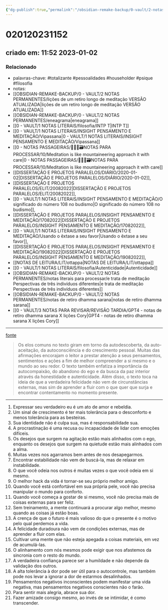```yaml
---
{"dg-publish":true,"permalink":"/obsidian-remake-backup/0-vault/2-notas-permanentes/licoes-de-um-retiro-longo-de-meditacao/","tags":["permanente","totalizante","pessoalidades","householder","psique","filosofia"],"dgHomeLink":true,"dgShowLocalGraph":true,"dgShowFileTree":true,"dgEnableSearch":true,"noteIcon":""}
---
```


# 020120231152
## criado em: 11:52 2023-01-02

### Relacionado
- palavras-chave: #totalizante #pessoalidades #householder #psique #filosofia 
- notas: 
- [[OBSIDIAN-REMAKE-BACKUP/0 - VAULT/2 NOTAS PERMANENTES/lições de um retiro longo de meditação VERSÃO ATUALIZADA\|lições de um retiro longo de meditação VERSÃO ATUALIZADA]]
- [[OBSIDIAN-REMAKE-BACKUP/0 - VAULT/2 NOTAS PERMANENTES/eneagrama\|eneagrama]]
- [[0 - VAULT/1 NOTAS LITERAIS/filosofia/INTP T\|INTP T]]
- [[0 - VAULT/1 NOTAS LITERAIS/INSIGHT PENSAMENTO E MEDITAÇÃO/Vipassana\|0 - VAULT/1 NOTAS LITERAIS/INSIGHT PENSAMENTO E MEDITAÇÃO/Vipassana]]
- [[0 - NOTAS PASSAGEIRAS/👨🏻‍💻🗃️NOTAS PARA PROCESSAR/10/Meditation is like mountaineering approach it with care\|0 - NOTAS PASSAGEIRAS/👨🏻‍💻🗃️NOTAS PARA PROCESSAR/10/Meditation is like mountaineering approach it with care]]
- [[DISSERTAÇÃO E PROJETOS PARALELOS/DIÁRIO/2020-01-02\|DISSERTAÇÃO E PROJETOS PARALELOS/DIÁRIO/2020-01-02]], 
- [[DISSERTAÇÃO E PROJETOS PARALELOS/ELIT/20082022\|DISSERTAÇÃO E PROJETOS PARALELOS/ELIT/20082022]], 
- [[0 - VAULT/1 NOTAS LITERAIS/INSIGHT PENSAMENTO E MEDITAÇÃO/O significado do número 108 no budismo\|O significado do número 108 no budismo]], 
- [[DISSERTAÇÃO E PROJETOS PARALELOS/INSIGHT PENSAMENTO E MEDITAÇÃO/17082022\|DISSERTAÇÃO E PROJETOS PARALELOS/INSIGHT PENSAMENTO E MEDITAÇÃO/17082022]], 
- [[0 - VAULT/1 NOTAS LITERAIS/INSIGHT PENSAMENTO E MEDITAÇÃO/Usando o êxtase a seu favor\|Usando o êxtase a seu favor]], 
- [[DISSERTAÇÃO E PROJETOS PARALELOS/INSIGHT PENSAMENTO E MEDITAÇÃO/19082022\|DISSERTAÇÃO E PROJETOS PARALELOS/INSIGHT PENSAMENTO E MEDITAÇÃO/19082022]], 
- [[NOTAS DE LEITURA/LIT/ottappa\|NOTAS DE LEITURA/LIT/ottappa]]
- [[0 - VAULT/1 NOTAS LITERAIS/filosofia/Autenticidade\|Autenticidade]]
- [[OBSIDIAN-REMAKE-BACKUP/0 - VAULT/2 NOTAS PERMANENTES/notas literais para processar/e trata de meditação Perspectivas de três indivíduos diferentes\|e trata de meditação Perspectivas de três indivíduos diferentes]]
- [[OBSIDIAN-REMAKE-BACKUP/0 - VAULT/2 NOTAS PERMANENTES/notas de retiro dhamma sarana\|notas de retiro dhamma sarana]]
- [[0 - VAULT/3 NOTAS PARA REVISAR/REVISÃO TARDIA/GPT4 - notas de retiro dhamma sarana X lições Cory\|GPT4 - notas de retiro dhamma sarana X lições Cory]]
---
[fonte](https://threadreaderapp.com/thread/1594717233334427656.html)

>Os elos comuns no texto giram em torno da autodescoberta, da auto-aceitação, da autoconsciência e do crescimento pessoal. Muitas das afirmações encorajam o leitor a prestar atenção a seus pensamentos, sentimentos e ações a fim de melhor compreender a si mesmo e o mundo ao seu redor. O texto também enfatiza a importância da autocompaixão, do abandono do ego e da busca da paz interior através da honestidade e autenticidade. Além disso, o texto toca na ideia de que a verdadeira felicidade não vem de circunstâncias externas, mas sim de aprender a fluir com o que quer que surja e encontrar contentamento no momento presente.

---
1.  Expressar seu verdadeiro eu é um ato de amor e rebeldia.
2.  Um sinal de crescimento é ter mais tolerância para o desconforto e menos tolerância para as besteiras.
3.  Sua identidade não é culpa sua, mas é responsabilidade sua.
4.  A procrastinação é uma recusa ou incapacidade de lidar com emoções difíceis.
5.  Os desejos que surgem na agitação estão mais alinhados com o ego, enquanto os desejos que surgem na quietude estão mais alinhados com a alma.
6.  Muitas vezes nos agarramos bem antes de nos desapegarmos.
7.  Encontrar estabilidade não vem de buscá-la, mas de relaxar em instabilidade.
8.  O que você odeia nos outros é muitas vezes o que você odeia em si mesmo.
9.  O melhor hack da vida é tornar-se seu próprio melhor amigo.
10.  Quando você está confortável em sua própria pele, você não precisa manipular o mundo para conforto.
11.  Quando você começa a gostar de si mesmo, você não precisa mais de coisas externas para ser feliz.
12.  Sem treinamento, a mente continuará a procurar algo melhor, mesmo quando as coisas já estão boas.
13.  A crença de que o futuro é mais valioso do que o presente é o motivo pelo qual perdemos a vida.
14.  A felicidade duradoura não vem de condições externas, mas de aprender a fluir com elas.
15.  Cultivar uma mente que não esteja apegada a coisas materiais, em vez de acumulá-las.
16.  O alinhamento com nós mesmos pode exigir que nos afastemos da sincronia com o resto do mundo.
17.  A verdadeira confiança parece ser a humildade e não depende da validação dos outros.
18.  A alta tolerância à dor pode ser útil para o autocontrole, mas também pode nos levar a ignorar a dor de estarmos desalinhados.
19.  Pensamentos negativos inconscientes podem manifestar uma vida negativa, mas pensamentos negativos conscientes não o farão.
20.  Para sentir mais alegria, abrace sua dor.
21.  Fazer amizade consigo mesmo, ao invés de se intimidar, é como transcender.